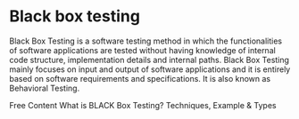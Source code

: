 # Black box testing

Black Box Testing is a software testing method in which the functionalities of software applications are tested without having knowledge of internal code structure, implementation details and internal paths. Black Box Testing mainly focuses on input and output of software applications and it is entirely based on software requirements and specifications. It is also known as Behavioral Testing.

<ResourceGroupTitle>Free Content</ResourceGroupTitle>
<BadgeLink colorScheme='yellow' badgeText='Read' href='https://www.guru99.com/black-box-testing.html'>What is BLACK Box Testing? Techniques, Example & Types</BadgeLink>
